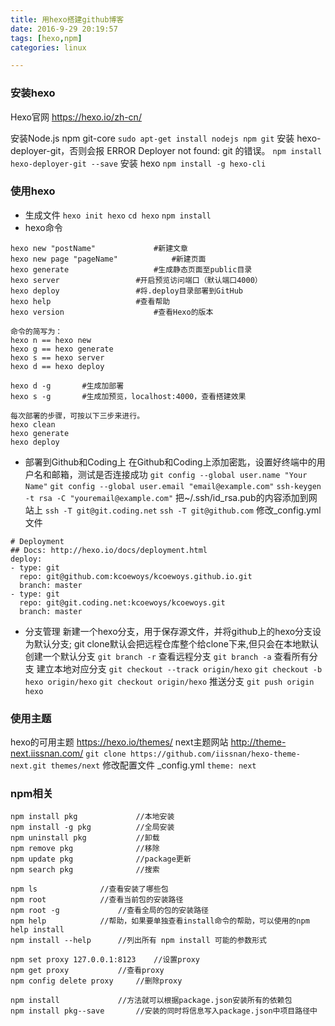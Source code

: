 ```yaml
---
title: 用hexo搭建github博客
date: 2016-9-29 20:19:57
tags: [hexo,npm]
categories: linux

---
```



### 安装hexo
Hexo官网 https://hexo.io/zh-cn/

安装Node.js npm git-core
`sudo apt-get install nodejs npm git`
安装 hexo-deployer-git，否则会报 ERROR Deployer not found: git 的错误。
`npm install hexo-deployer-git --save`
安装 hexo
`npm install -g hexo-cli`
<!-- more -->

### 使用hexo
* 生成文件
`hexo init hexo`
`cd hexo`
`npm install`
* hexo命令
```
hexo new "postName"				#新建文章
hexo new page "pageName"			#新建页面
hexo generate					#生成静态页面至public目录
hexo server					#开启预览访问端口（默认端口4000）
hexo deploy					#将.deploy目录部署到GitHub
hexo help					#查看帮助
hexo version					#查看Hexo的版本

命令的简写为：
hexo n == hexo new
hexo g == hexo generate
hexo s == hexo server
hexo d == hexo deploy

hexo d -g		#生成加部署
hexo s -g		#生成加预览，localhost:4000，查看搭建效果

每次部署的步骤，可按以下三步来进行。
hexo clean
hexo generate
hexo deploy
```
* 部署到Github和Coding上
在Github和Coding上添加密匙，设置好终端中的用户名和邮箱，测试是否连接成功
`git config --global user.name "Your Name"`
`git config --global user.email "email@example.com"`
`ssh-keygen -t rsa -C "youremail@example.com"` 把~/.ssh/id_rsa.pub的内容添加到网站上
`ssh -T git@git.coding.net`
`ssh -T git@github.com`
修改_config.yml文件
```
# Deployment
## Docs: http://hexo.io/docs/deployment.html
deploy:
- type: git
  repo: git@github.com:kcoewoys/kcoewoys.github.io.git
  branch: master
- type: git
  repo: git@git.coding.net:kcoewoys/kcoewoys.git
  branch: master
```
* 分支管理
新建一个hexo分支，用于保存源文件，并将github上的hexo分支设为默认分支;
git clone默认会把远程仓库整个给clone下来,但只会在本地默认创建一个默认分支
`git branch -r`    查看远程分支
`git branch -a`    查看所有分支
建立本地对应分支
`git checkout --track origin/hexo`
`git checkout -b hexo origin/hexo`
`git checkout origin/hexo`
推送分支
`git push origin hexo`

### 使用主题
hexo的可用主题 https://hexo.io/themes/
next主题网站 http://theme-next.iissnan.com/
`git clone https://github.com/iissnan/hexo-theme-next.git themes/next`
修改配置文件 _config.yml
`theme: next`

### npm相关
```
npm install pkg 			//本地安装
npm install -g pkg 			//全局安装
npm uninstall pkg 			//卸载
npm remove pkg 				//移除
npm update pkg 				//package更新
npm search pkg 				//搜索

npm ls				//查看安装了哪些包
npm root 			//查看当前包的安装路径
npm root -g 			//查看全局的包的安装路径
npm help 			//帮助，如果要单独查看install命令的帮助，可以使用的npm help install
npm install --help 		//列出所有 npm install 可能的参数形式

npm set proxy 127.0.0.1:8123 	//设置proxy
npm get proxy 			//查看proxy
npm config delete proxy		//删除proxy

npm install 			//方法就可以根据package.json安装所有的依赖包
npm install pkg--save 		//安装的同时将信息写入package.json中项目路径中
```
